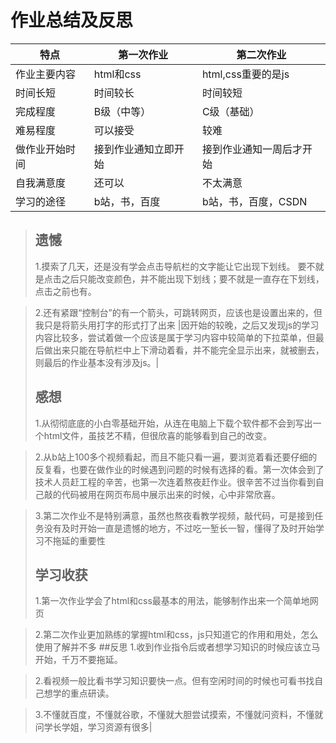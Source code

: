 # 作业总结及反思


|特点| 第一次作业 | 第二次作业 |
|----|----|----|
|作业主要内容|html和css|html,css重要的是js|
|时间长短|时间较长|时间较短|
|完成程度|B级（中等）|C级（基础）|
|难易程度|可以接受|较难|
|做作业开始时间|接到作业通知立即开始|接到作业通知一周后才开始|
|自我满意度|还可以|不太满意|
|学习的途径|b站，书，百度|b站，书，百度，CSDN|
>## 遗憾
>
>1.摸索了几天，还是没有学会点击导航栏的文字能让它出现下划线。
要不就是点击之后只能改变颜色，并不能出现下划线；要不就是一直存在下划线，点击之前也有。

>2.还有紧跟“控制台”的有一个箭头，可跳转网页，应该也是设置出来的，但我只是将箭头用打字的形式打了出来
>|因开始的较晚，之后又发现js的学习内容比较多，尝试着做一个应该是属于学习内容中较简单的下拉菜单，但最后做出来只能在导航栏中上下滑动着看，并不能完全显示出来，就被删去，则最后的作业基本没有涉及js。|
>
>## 感想
>
>1.从彻彻底底的小白零基础开始，从连在电脑上下载个软件都不会到写出一个html文件，虽技艺不精，但很欣喜的能够看到自己的改变。

>2.从b站上100多个视频看起，而且不能只看一遍，要浏览着看还要仔细的反复看，也要在做作业的时候遇到问题的时候有选择的看。第一次体会到了技术人员赶工程的辛苦，也第一次连着熬夜赶作业。很辛苦不过当你看到自己敲的代码被用在网页布局中展示出来的时候，心中非常欣喜。

>3.第二次作业不是特别满意，虽然也熬夜看教学视频，敲代码，可是接到任务没有及时开始一直是遗憾的地方，不过吃一堑长一智，懂得了及时开始学习不拖延的重要性
>
>## 学习收获
>
>1.第一次作业学会了html和css最基本的用法，能够制作出来一个简单地网页

>2.第二次作业更加熟练的掌握html和css，js只知道它的作用和用处，怎么使用了解并不多
>##反思
>1.收到作业指令后或者想学习知识的时候应该立马开始，千万不要拖延。

>2.看视频一般比看书学习知识要快一点。但有空闲时间的时候也可看书找自己想学的重点研读。

>3.不懂就百度，不懂就谷歌，不懂就大胆尝试摸索，不懂就问资料，不懂就问学长学姐，学习资源有很多|